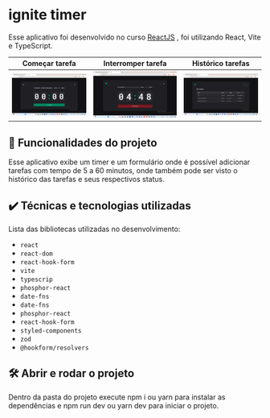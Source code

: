 # ignite timer

Esse aplicativo foi desenvolvido no curso <a href="https://app.rocketseat.com.br/journey/react-js-2022/overview" target="_blank">ReactJS</a> , foi utilizando React, Vite e TypeScript.


|Começar tarefa|Interromper tarefa|Histórico tarefas|
|-------|------|-------|
|<img src="screencapture-comecar-tarefa.png" alt="Começar tarefaa" width="100%">|<img src="screencapture-interromper-tarefa.png" alt="Interromper tarefa" width="100%">|<img src="screencapture-historico-tarefas.png" alt="Histórico tarefas" width="100%">|




## 🔨 Funcionalidades do projeto

Esse aplicativo exibe um timer e um formulário onde é possível adicionar tarefas com tempo de 5 a 60  minutos, onde também pode ser  visto o histórico das tarefas e seus respectivos status.

## ✔️ Técnicas e tecnologias utilizadas

Lista das bibliotecas utilizadas no desenvolvimento:

- `react`
- `react-dom`
- `react-hook-form`
- `vite`
- `typescrip`
- `phosphor-react`
- `date-fns`
- `date-fns`
- `phosphor-react`
- `react-hook-form`
- `styled-components`
- `zod`
- `@hookform/resolvers`


## 🛠️ Abrir e rodar o projeto

Dentro da pasta do projeto execute npm i ou yarn para instalar as dependências e npm run dev ou yarn dev para iniciar o projeto.